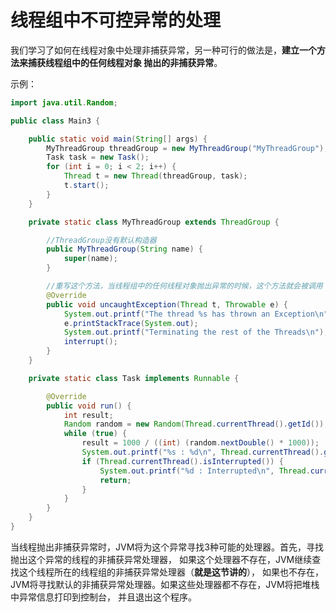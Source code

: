 线程组中不可控异常的处理
=========================================================
我们学习了如何在线程对象中处理非捕获异常，另一种可行的做法是，**建立一个方法来捕获线程组中的任何线程对象
抛出的非捕获异常**。

示例：
```java
import java.util.Random;

public class Main3 {

    public static void main(String[] args) {
        MyThreadGroup threadGroup = new MyThreadGroup("MyThreadGroup");
        Task task = new Task();
        for (int i = 0; i < 2; i++) {
            Thread t = new Thread(threadGroup, task);
            t.start();
        }
    }

    private static class MyThreadGroup extends ThreadGroup {

        //ThreadGroup没有默认构造器
        public MyThreadGroup(String name) {
            super(name);
        }

        //重写这个方法，当线程组中的任何线程对象抛出异常的时候，这个方法就会被调用
        @Override
        public void uncaughtException(Thread t, Throwable e) {
            System.out.printf("The thread %s has thrown an Exception\n", t.getId());
            e.printStackTrace(System.out);
            System.out.printf("Terminating the rest of the Threads\n");
            interrupt();
        }
    }

    private static class Task implements Runnable {

        @Override
        public void run() {
            int result;
            Random random = new Random(Thread.currentThread().getId());
            while (true) {
                result = 1000 / ((int) (random.nextDouble() * 1000));
                System.out.printf("%s : %d\n", Thread.currentThread().getId(), result);
                if (Thread.currentThread().isInterrupted()) {
                    System.out.printf("%d : Interrupted\n", Thread.currentThread().getId());
                    return;
                }
            }
        }
    }
}
```
当线程抛出非捕获异常时，JVM将为这个异常寻找3种可能的处理器。首先，寻找抛出这个异常的线程的非捕获异常处理器，
如果这个处理器不存在，JVM继续查找这个线程所在的线程组的非捕获异常处理器（**就是这节讲的**），
如果也不存在，JVM将寻找默认的非捕获异常处理器。如果这些处理器都不存在，JVM将把堆栈中异常信息打印到控制台，
并且退出这个程序。
